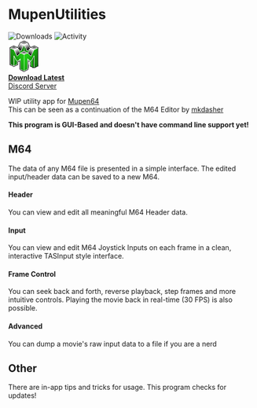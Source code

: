 # MupenUtilities
![Downloads](https://img.shields.io/github/downloads/Aurumaker72/MupenUtilities/total)
![Activity](https://img.shields.io/github/commit-activity/m/Aurumaker72/MupenUtilities)<br>
![MupenUtilities](https://github.com/Aurumaker72/MupenUtilities/blob/main/logo.png "Mupen64 Utilities")   
[**__Download Latest__**](https://github.com/Aurumaker72/MupenUtilities/zipball/main)<br>
[Discord Server](https://discord.gg/KDdWP3rN3T)

WIP utility app for [Mupen64](https://github.com/mkdasher/mupen64-rr-lua-/)<br>
This can be seen as a continuation of the M64 Editor by [mkdasher](https://github.com/mkdasher/)

__This program is GUI-Based and doesn't have command line support yet!__

## M64
The data of any M64 file is presented in a simple interface.
The edited input/header data can be saved to a new M64.

#### Header
You can view and edit all meaningful M64 Header data.

#### Input
You can view and edit M64 Joystick Inputs on each frame in a clean, interactive TASInput style interface.

#### Frame Control
You can seek back and forth, reverse playback, step frames and more intuitive controls.
Playing the movie back in real-time (30 FPS) is also possible.

#### Advanced
You can dump a movie's raw input data to a file if you are a nerd

## Other
There are in-app tips and tricks for usage.
This program checks for updates!
